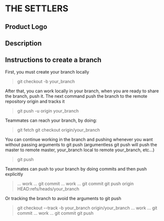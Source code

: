 THE SETTLERS
======

## Product Logo
## Description

## Instructions to create a branch

First, you must create your branch locally
> git checkout -b your_branch

After that, you can work locally in your branch, when you are ready to share the branch, push it. The next command push the branch to the remote repository origin and tracks it
> git push -u origin your_branch

Teammates can reach your branch, by doing:
> git fetch
> git checkout origin/your_branch

You can continue working in the branch and pushing whenever you want without passing arguments to git push (argumentless git push will push the master to remote master, your_branch local to remote your_branch, etc...)
> git push

Teammates can push to your branch by doing commits and then push explicitly
> ... work ...
> git commit
> ... work ...
> git commit
> git push origin HEAD:refs/heads/your_branch

Or tracking the branch to avoid the arguments to git push
>git checkout --track -b your_branch origin/your_branch
>... work ...
>git commit
>... work ...
>git commit
>git push
